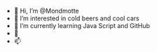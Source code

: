 - 👋 Hi, I’m @Mondmotte
- 👀 I’m interested in cold beers and cool cars 
- 🌱 I’m currently learning Java Script and GitHub
- 💞️ 
- 📫 

<!---
Mondmotte/Mondmotte is a ✨ special ✨ repository because its `README.md` (this file) appears on your GitHub profile.
You can click the Preview link to take a look at your changes.
--->

